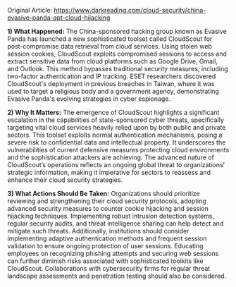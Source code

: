 Original Article: https://www.darkreading.com/cloud-security/china-evasive-panda-apt-cloud-hijacking

**1) What Happened:**
The China-sponsored hacking group known as Evasive Panda has launched a new sophisticated toolset called CloudScout for post-compromise data retrieval from cloud services. Using stolen web session cookies, CloudScout exploits compromised sessions to access and extract sensitive data from cloud platforms such as Google Drive, Gmail, and Outlook. This method bypasses traditional security measures, including two-factor authentication and IP tracking. ESET researchers discovered CloudScout's deployment in previous breaches in Taiwan, where it was used to target a religious body and a government agency, demonstrating Evasive Panda's evolving strategies in cyber espionage.

**2) Why It Matters:**
The emergence of CloudScout highlights a significant escalation in the capabilities of state-sponsored cyber threats, specifically targeting vital cloud services heavily relied upon by both public and private sectors. This toolset exploits normal authentication mechanisms, posing a severe risk to confidential data and intellectual property. It underscores the vulnerabilities of current defensive measures protecting cloud environments and the sophistication attackers are achieving. The advanced nature of CloudScout’s operations reflects an ongoing global threat to organizations’ strategic information, making it imperative for sectors to reassess and enhance their cloud security strategies.

**3) What Actions Should Be Taken:**
Organizations should prioritize reviewing and strengthening their cloud security protocols, adopting advanced security measures to counter cookie hijacking and session hijacking techniques. Implementing robust intrusion detection systems, regular security audits, and threat intelligence sharing can help detect and mitigate such threats. Additionally, institutions should consider implementing adaptive authentication methods and frequent session validation to ensure ongoing protection of user sessions. Educating employees on recognizing phishing attempts and securing web sessions can further diminish risks associated with sophisticated toolkits like CloudScout. Collaborations with cybersecurity firms for regular threat landscape assessments and penetration testing should also be considered.